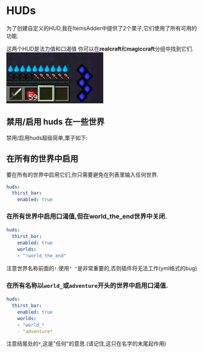 # HUDs

为了创建自定义的HUD,我在ItemsAdder中提供了2个栗子,它们使用了所有可用的功能.

这两个HUD是法力值和口渴值 你可以在**realcraft**和**magiccraft**分组中找到它们. ![](<../../../.gitbook/assets/image (30).png>)

## 禁用/启用 huds 在一些世界

禁用/启用huds超级简单,栗子如下:

## 在所有的世界中启用

要在所有的世界中启用它们,你只需要避免在列表里输入任何世界.

```yaml
huds:
  thirst_bar:
    enabled: true
```

### 在所有世界中启用口渴值,但在world\_the\_end世界中关闭.

```yaml
huds:
  thirst_bar:
    enabled: true
    worlds:
    - "!world_the_end"
```

注意世界名称前面的`!`.使用`" "`是非常重要的,否则插件将无法工作(yml格式的bug)

### 在所有名称以`world_`或`adventure`开头的世界中启用口渴值.

```yaml
huds:
  thirst_bar:
    enabled: true
    worlds:
    - "world_*
    - "adventure*
```

注意结尾处的`*`,这是"任何"的意思.(请记住,这只在名字的末尾起作用)
